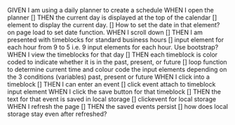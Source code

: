 GIVEN I am using a daily planner to create a schedule
WHEN I open the planner
[] THEN the current day is displayed at the top of the calendar
    [] element to display the current day. 
    [] How to set the date in that element? on page load to set date function. 
WHEN I scroll down
[] THEN I am presented with timeblocks for standard business hours
    [] input element for each hour from 9 to 5 i.e. 9 input elements for each hour. Use bootstrap?
WHEN I view the timeblocks for that day
[] THEN each timeblock is color coded to indicate whether it is in the past, present, or future
    [] loop function to determine current time and colour code the input elements depending on the 3 conditions (variables) past, present or future 
WHEN I click into a timeblock
[] THEN I can enter an event
    [] click event attach to timeblock input element
WHEN I click the save button for that timeblock
[] THEN the text for that event is saved in local storage
    [] clickevent for local storage
WHEN I refresh the page
[] THEN the saved events persist
    [] how does local storage stay even after refreshed?